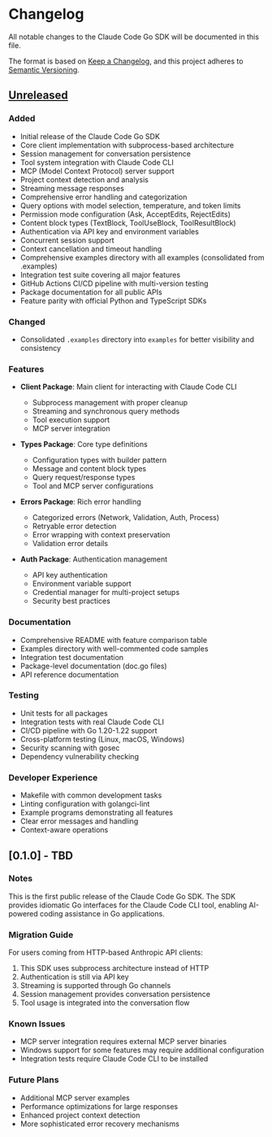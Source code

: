 # Changelog

All notable changes to the Claude Code Go SDK will be documented in this file.

The format is based on [Keep a Changelog](https://keepachangelog.com/en/1.0.0/),
and this project adheres to [Semantic Versioning](https://semver.org/spec/v2.0.0.html).

## [Unreleased]

### Added
- Initial release of the Claude Code Go SDK
- Core client implementation with subprocess-based architecture
- Session management for conversation persistence
- Tool system integration with Claude Code CLI
- MCP (Model Context Protocol) server support
- Project context detection and analysis
- Streaming message responses
- Comprehensive error handling and categorization
- Query options with model selection, temperature, and token limits
- Permission mode configuration (Ask, AcceptEdits, RejectEdits)
- Content block types (TextBlock, ToolUseBlock, ToolResultBlock)
- Authentication via API key and environment variables
- Concurrent session support
- Context cancellation and timeout handling
- Comprehensive examples directory with all examples (consolidated from .examples)
- Integration test suite covering all major features
- GitHub Actions CI/CD pipeline with multi-version testing
- Package documentation for all public APIs
- Feature parity with official Python and TypeScript SDKs

### Changed
- Consolidated `.examples` directory into `examples` for better visibility and consistency

### Features
- **Client Package**: Main client for interacting with Claude Code CLI
  - Subprocess management with proper cleanup
  - Streaming and synchronous query methods
  - Tool execution support
  - MCP server integration
  
- **Types Package**: Core type definitions
  - Configuration types with builder pattern
  - Message and content block types
  - Query request/response types
  - Tool and MCP server configurations
  
- **Errors Package**: Rich error handling
  - Categorized errors (Network, Validation, Auth, Process)
  - Retryable error detection
  - Error wrapping with context preservation
  - Validation error details
  
- **Auth Package**: Authentication management
  - API key authentication
  - Environment variable support
  - Credential manager for multi-project setups
  - Security best practices

### Documentation
- Comprehensive README with feature comparison table
- Examples directory with well-commented code samples
- Integration test documentation
- Package-level documentation (doc.go files)
- API reference documentation

### Testing
- Unit tests for all packages
- Integration tests with real Claude Code CLI
- CI/CD pipeline with Go 1.20-1.22 support
- Cross-platform testing (Linux, macOS, Windows)
- Security scanning with gosec
- Dependency vulnerability checking

### Developer Experience
- Makefile with common development tasks
- Linting configuration with golangci-lint
- Example programs demonstrating all features
- Clear error messages and handling
- Context-aware operations

## [0.1.0] - TBD

### Notes
This is the first public release of the Claude Code Go SDK. The SDK provides idiomatic Go interfaces for the Claude Code CLI tool, enabling AI-powered coding assistance in Go applications.

### Migration Guide
For users coming from HTTP-based Anthropic API clients:
1. This SDK uses subprocess architecture instead of HTTP
2. Authentication is still via API key
3. Streaming is supported through Go channels
4. Session management provides conversation persistence
5. Tool usage is integrated into the conversation flow

### Known Issues
- MCP server integration requires external MCP server binaries
- Windows support for some features may require additional configuration
- Integration tests require Claude Code CLI to be installed

### Future Plans
- Additional MCP server examples
- Performance optimizations for large responses
- Enhanced project context detection
- More sophisticated error recovery mechanisms

[Unreleased]: https://github.com/jonwraymond/go-claude-code-sdk/compare/v0.1.0...HEAD